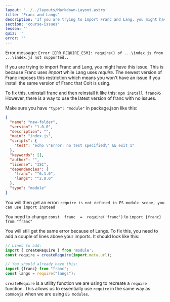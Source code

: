 ```yaml
---
layout: '../../layouts/Markdown-Layout.astro'
title: 'Franc and Langs'
description: 'If you are trying to import Franc and Lang, you might have this issue.'
section: 'course-issues'
lesson: ''
quiz: ''
error: ''
---
```


Error message:
`Error [ERR_REQUIRE_ESM]: require() of ...\index.js from ...\index.js not supported..`

If you are trying to import Franc and Lang, you might have this issue. This is because Franc uses *import* while Lang uses *require*. The newest version of Franc imposes this restriction which means you won't have an issue if you install the same version of Franc that Colt is using.

To fix this, uninstall franc and then reinstall it like this: `npm install franc@5`
<br>
However, there is a way to use the latest version of franc with no issues.

Make sure you have `"type": "module"` in package.json like this:
```json
{
  "name": "new-folder",
  "version": "1.0.0",
  "description": "",
  "main": "index.js",
  "scripts": {
    "test": "echo \"Error: no test specified\" && exit 1"
  },
  "keywords": [],
  "author": "",
  "license": "ISC",
  "dependencies": {
    "franc": "^6.1.0",
    "langs": "^2.0.0"
  },
  "type": "module"
}
```
You will then get an error: `require is not defined in ES module scope, you can use import instead`

You need to change `const  franc  =  require('franc')` to `import {franc} from "franc"`

You will still get the same error because of Langs. To fix this, you need to add a couple of lines above your imports. It should look like this:
```js
// Lines to add:
import { createRequire } from 'module';
const require = createRequire(import.meta.url);

// You should already have this:
import {franc} from "franc";
const langs = require("langs");
```
`createRequire` is a utility function we are using to recreate a `require` function. This allows us to essentially use `require` in the same way as `commonjs` when we are using  `ES modules`.